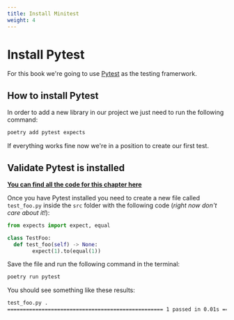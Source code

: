 ```yaml
---
title: Install Minitest
weight: 4
---
```


# Install Pytest

For this book we're going to use [Pytest](https://docs.pytest.org/en/6.2.x/contents.html) 
as the testing framerwork. 

## How to install Pytest

In order to add a new library in our project we just need to run the following command:

```sh
poetry add pytest expects
```

If everything works fine now we're in a position to create our first test.

## Validate Pytest is installed

**[You can find all the code for this chapter here](https://github.com/pmareke/learn-python-with-tests/tree/main/examples/test_foo.py)**

Once you have Pytest installed you need to create
a new file called `test_foo.py` inside the `src` folder with the following code
(*right now don't care about it!*):

```python
from expects import expect, equal

class TestFoo:
  def test_foo(self) -> None:
        expect(1).to(equal(1))
```
Save the file and run the following command in the terminal:

```sh
poetry run pytest
```

You should see something like these results:

```sh
test_foo.py .                                                                                                   [100%]
================================================== 1 passed in 0.01s ==================================================
```
